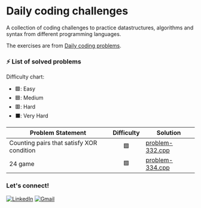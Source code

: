 # Daily coding challenges
A collection of coding challenges to practice datastructures, algorithms and syntax from different programming languages.

The exercises are from [Daily coding problems](https://www.dailycodingproblem.com/).


### ⚡ List of solved problems

Difficulty chart:
- 🟩: Easy
- 🟦: Medium
- 🟥: Hard
- ⬛: Very Hard

| Problem Statement | Difficulty | Solution |
| ----------------- | :--------: | -------- |
| Counting pairs that satisfy XOR condition | 🟩 | [problem-332.cpp](https://github.com/alicelond/daily_coding_problems/blob/main/332-challenge-2025-08-03.cpp) |
| 24 game | 🟩 | [problem-334.cpp](https://github.com/alicelond/daily_coding_problems/blob/main/334-problem-2025-08-04.cpp) |

### Let's connect!
[![LinkedIn](https://img.shields.io/badge/linkedin-%230077B5.svg?style=for-the-badge&logo=linkedin&logoColor=white)](https://www.linkedin.com/in/alice-becker-londero/) [![Gmail](https://img.shields.io/badge/Gmail-D14836?style=for-the-badge&logo=gmail&logoColor=white)](mailto:alice.londero@gmail.com?subject=Hello!)
